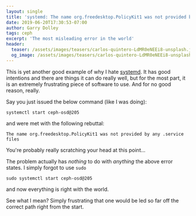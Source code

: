 ```yaml
---
layout: single
title: 'systemd: The name org.freedesktop.PolicyKit1 was not provided by any .service files, or you just forgot sudo'
date: 2019-06-20T17:30:53-07:00
author: Garry Dolley
tags: ceph
excerpt: 'The most misleading error in the world'
header:
  teaser: /assets/images/teasers/carlos-quintero-LdMR0eNEEi8-unsplash.jpg
  og_image: /assets/images/teasers/carlos-quintero-LdMR0eNEEi8-unsplash.jpg
---
```


This is yet another good example of why I hate
[systemd](https://en.wikipedia.org/wiki/Systemd).  It has good intentions and
there are things it can do really well, but for the most part, it is an
extremely frustrating piece of software to use.  And for no good reason,
really.

Say you just issued the below command (like I was doing):

```
systemctl start ceph-osd@205
```

and were met with the following rebuttal:

```
The name org.freedesktop.PolicyKit1 was not provided by any .service files
```

You're probably really scratching your head at this point...

The problem actually has *nothing* to do with *anything* the above error
states.  I simply forgot to use ``sudo``

```
sudo systemctl start ceph-osd@205
```

and now everything is right with the world.

See what I mean?  Simply frustrating that one would be led so far off
the correct path right from the start.
